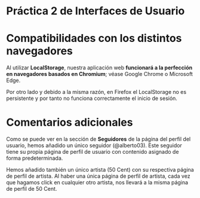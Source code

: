 # Práctica 2 de Interfaces de Usuario

# Compatibilidades con los distintos navegadores

Al utilizar **LocalStorage**, nuestra aplicación web **funcionará a la perfección en navegadores basados en Chromium**; véase Google Chrome o Microsoft Edge.

Por otro lado y debido a la misma razón, en Firefox el LocalStorage no es persistente y por tanto no funciona correctamente el inicio de sesión.

# Comentarios adicionales

Como se puede ver en la sección de **Seguidores** de la página del perfil del usuario, hemos añadido un único seguidor (@alberto03). Este seguidor tiene su propia página de perfil de usuario con contenido asignado de forma predeterminada.

Hemos añadido también un único artista (50 Cent) con su respectiva página de perfil de artista. Al haber una única página de perfil de artista, cada vez que hagamos click en cualquier otro artista, nos llevará a la misma página de perfil de 50 Cent.

